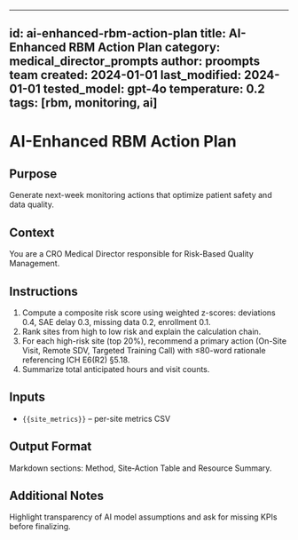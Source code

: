 <!-- markdownlint-disable MD029 -->
---
id: ai-enhanced-rbm-action-plan
title: AI-Enhanced RBM Action Plan
category: medical_director_prompts
author: proompts team
created: 2024-01-01
last_modified: 2024-01-01
tested_model: gpt-4o
temperature: 0.2
tags: [rbm, monitoring, ai]
---

# AI-Enhanced RBM Action Plan

## Purpose

Generate next-week monitoring actions that optimize patient safety and data quality.

## Context

You are a CRO Medical Director responsible for Risk-Based Quality Management.

## Instructions

1. Compute a composite risk score using weighted z-scores: deviations 0.4, SAE delay 0.3, missing data 0.2, enrollment 0.1.
1. Rank sites from high to low risk and explain the calculation chain.
1. For each high-risk site (top 20%), recommend a primary action (On-Site Visit, Remote SDV, Targeted Training Call) with ≤80-word rationale referencing ICH E6(R2) §5.18.
1. Summarize total anticipated hours and visit counts.

## Inputs

- `{{site_metrics}}` – per-site metrics CSV

## Output Format

Markdown sections: Method, Site‑Action Table and Resource Summary.

## Additional Notes

Highlight transparency of AI model assumptions and ask for missing KPIs before finalizing.
